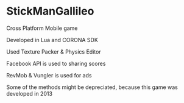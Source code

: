 # StickManGallileo
Cross Platform Mobile game 

Developed in Lua and CORONA SDK

Used Texture Packer & Physics Editor

Facebook API is used to sharing scores

RevMob & Vungler is used for ads

Some of the methods might be depreciated, because this game was developed in 2013
